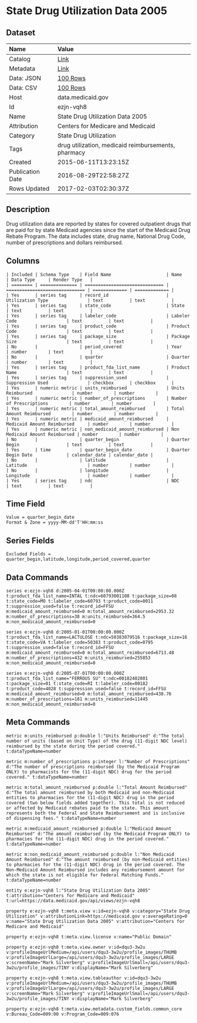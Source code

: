 # State Drug Utilization Data 2005

## Dataset

| Name | Value |
| :--- | :---- |
| Catalog | [Link](https://catalog.data.gov/dataset/state-drug-utilization-data-2005) |
| Metadata | [Link](https://data.medicaid.gov/api/views/ezjn-vqh8) |
| Data: JSON | [100 Rows](https://data.medicaid.gov/api/views/ezjn-vqh8/rows.json?max_rows=100) |
| Data: CSV | [100 Rows](https://data.medicaid.gov/api/views/ezjn-vqh8/rows.csv?max_rows=100) |
| Host | data.medicaid.gov |
| Id | ezjn-vqh8 |
| Name | State Drug Utilization Data 2005 |
| Attribution | Centers for Medicare and Medicaid |
| Category | State Drug Utilization |
| Tags | drug utilization, medicaid reimbursements, pharmacy |
| Created | 2015-06-11T13:23:15Z |
| Publication Date | 2016-08-29T22:58:27Z |
| Rows Updated | 2017-02-03T02:30:37Z |

## Description

Drug utilization data are reported by states for covered outpatient drugs that are paid for by state Medicaid agencies since the start of the Medicaid Drug Rebate Program. The data includes state, drug name, National Drug Code, number of prescriptions and dollars reimbursed.

## Columns

```ls
| Included | Schema Type    | Field Name                     | Name                           | Data Type     | Render Type   |
| ======== | ============== | ============================== | ============================== | ============= | ============= |
| Yes      | series tag     | record_id                      | Utilization Type               | text          | text          |
| Yes      | series tag     | state_code                     | State                          | text          | text          |
| Yes      | series tag     | labeler_code                   | Labeler Code                   | text          | text          |
| Yes      | series tag     | product_code                   | Product Code                   | text          | text          |
| Yes      | series tag     | package_size                   | Package Size                   | text          | text          |
| No       |                | period_covered                 | Year                           | number        | text          |
| No       |                | quarter                        | Quarter                        | number        | text          |
| Yes      | series tag     | product_fda_list_name          | Product Name                   | text          | text          |
| Yes      | series tag     | suppression_used               | Suppression Used               | checkbox      | checkbox      |
| Yes      | numeric metric | units_reimbursed               | Units Reimbursed               | number        | number        |
| Yes      | numeric metric | number_of_prescriptions        | Number of Prescriptions        | number        | number        |
| Yes      | numeric metric | total_amount_reimbursed        | Total Amount Reimbursed        | number        | number        |
| Yes      | numeric metric | medicaid_amount_reimbursed     | Medicaid Amount Reimbursed     | number        | number        |
| Yes      | numeric metric | non_medicaid_amount_reimbursed | Non Medicaid Amount Reimbursed | number        | number        |
| No       |                | quarter_begin                  | Quarter Begin                  | text          | text          |
| Yes      | time           | quarter_begin_date             | Quarter Begin Date             | calendar_date | calendar_date |
| No       |                | latitude                       | Latitude                       | number        | number        |
| No       |                | longitude                      | Longitude                      | number        | number        |
| Yes      | series tag     | ndc                            | NDC                            | text          | text          |
```

## Time Field

```ls
Value = quarter_begin_date
Format & Zone = yyyy-MM-dd'T'HH:mm:ss
```

## Series Fields

```ls
Excluded Fields = quarter_begin,latitude,longitude,period_covered,quarter
```

## Data Commands

```ls
series e:ezjn-vqh8 d:2005-04-01T00:00:00.000Z t:product_fda_list_name=INTAL t:ndc=60793001108 t:package_size=08 t:state_code=MO t:labeler_code=60793 t:product_code=0011 t:suppression_used=false t:record_id=FFSU m:medicaid_amount_reimbursed=0 m:total_amount_reimbursed=2953.32 m:number_of_prescriptions=38 m:units_reimbursed=364.5 m:non_medicaid_amount_reimbursed=0

series e:ezjn-vqh8 d:2005-01-01T00:00:00.000Z t:product_fda_list_name=LACTULOSE t:ndc=50383079516 t:package_size=16 t:state_code=VA t:labeler_code=50383 t:product_code=0795 t:suppression_used=false t:record_id=FFSU m:medicaid_amount_reimbursed=0 m:total_amount_reimbursed=6713.48 m:number_of_prescriptions=432 m:units_reimbursed=255853 m:non_medicaid_amount_reimbursed=0

series e:ezjn-vqh8 d:2005-07-01T00:00:00.000Z t:product_fda_list_name="FERROUS SU" t:ndc=00182402801 t:package_size=01 t:state_code=RI t:labeler_code=00182 t:product_code=4028 t:suppression_used=false t:record_id=FFSU m:medicaid_amount_reimbursed=0 m:total_amount_reimbursed=438.76 m:number_of_prescriptions=181 m:units_reimbursed=11445 m:non_medicaid_amount_reimbursed=0
```

## Meta Commands

```ls
metric m:units_reimbursed p:double l:"Units Reimbursed" d:"The total number of units (based on Unit Type) of the drug (11-digit NDC level) reimbursed by the state during the period covered." t:dataTypeName=number

metric m:number_of_prescriptions p:integer l:"Number of Prescriptions" d:"The number of prescriptions reimbursed (by the Medicaid Program ONLY) to pharmacists for the (11-digit NDC) drug for the period covered." t:dataTypeName=number

metric m:total_amount_reimbursed p:double l:"Total Amount Reimbursed" d:"The total amount reimbursed by both Medicaid and non-Medicaid entities to pharmacies for the (11-digit NDC) drug in the period covered (two below fields added together). This total is not reduced or affected by Medicaid rebates paid to the state. This amount represents both the Federal and State Reimbursement and is inclusive of dispensing fees." t:dataTypeName=number

metric m:medicaid_amount_reimbursed p:double l:"Medicaid Amount Reimbursed" d:"The amount reimbursed (by the Medicaid Program ONLY) to pharmacies for the (11-digit NDC) drug in the period covered." t:dataTypeName=number

metric m:non_medicaid_amount_reimbursed p:double l:"Non Medicaid Amount Reimbursed" d:"The amount reimbursed (by non-Medicaid entities) to pharmacies for the (11-digit NDC) drug in the period covered. The Non-Medicaid Amount Reimbursed includes any reimbursement amount for which the state is not eligible for Federal Matching Funds." t:dataTypeName=number

entity e:ezjn-vqh8 l:"State Drug Utilization Data 2005" t:attribution="Centers for Medicare and Medicaid" t:url=https://data.medicaid.gov/api/views/ezjn-vqh8

property e:ezjn-vqh8 t:meta.view v:id=ezjn-vqh8 v:category="State Drug Utilization" v:attributionLink=https://medicaid.gov v:averageRating=0 v:name="State Drug Utilization Data 2005" v:attribution="Centers for Medicare and Medicaid"

property e:ezjn-vqh8 t:meta.view.license v:name="Public Domain"

property e:ezjn-vqh8 t:meta.view.owner v:id=dqu3-3w2u v:profileImageUrlMedium=/api/users/dqu3-3w2u/profile_images/THUMB v:profileImageUrlLarge=/api/users/dqu3-3w2u/profile_images/LARGE v:screenName="Mark Silverberg" v:profileImageUrlSmall=/api/users/dqu3-3w2u/profile_images/TINY v:displayName="Mark Silverberg"

property e:ezjn-vqh8 t:meta.view.tableauthor v:id=dqu3-3w2u v:profileImageUrlMedium=/api/users/dqu3-3w2u/profile_images/THUMB v:profileImageUrlLarge=/api/users/dqu3-3w2u/profile_images/LARGE v:screenName="Mark Silverberg" v:profileImageUrlSmall=/api/users/dqu3-3w2u/profile_images/TINY v:displayName="Mark Silverberg"

property e:ezjn-vqh8 t:meta.view.metadata.custom_fields.common_core v:Bureau_Code=009:00 v:Program_Code=009:076
```